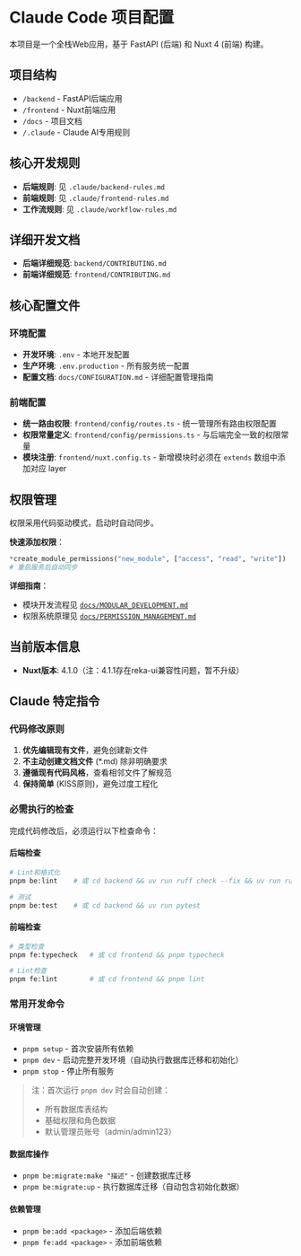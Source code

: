 # Claude Code 项目配置

本项目是一个全栈Web应用，基于 FastAPI (后端) 和 Nuxt 4 (前端) 构建。

## 项目结构
- `/backend` - FastAPI后端应用
- `/frontend` - Nuxt前端应用  
- `/docs` - 项目文档
- `/.claude` - Claude AI专用规则

## 核心开发规则
- **后端规则**: 见 `.claude/backend-rules.md`
- **前端规则**: 见 `.claude/frontend-rules.md`
- **工作流规则**: 见 `.claude/workflow-rules.md`

## 详细开发文档
- **后端详细规范**: `backend/CONTRIBUTING.md`
- **前端详细规范**: `frontend/CONTRIBUTING.md`

## 核心配置文件

### 环境配置
- **开发环境**: `.env` - 本地开发配置
- **生产环境**: `.env.production` - 所有服务统一配置
- **配置文档**: `docs/CONFIGURATION.md` - 详细配置管理指南

### 前端配置
- **统一路由权限**: `frontend/config/routes.ts` - 统一管理所有路由权限配置
- **权限常量定义**: `frontend/config/permissions.ts` - 与后端完全一致的权限常量
- **模块注册**: `frontend/nuxt.config.ts` - 新增模块时必须在 `extends` 数组中添加对应 layer

## 权限管理

权限采用代码驱动模式，启动时自动同步。

**快速添加权限**：
```python
*create_module_permissions("new_module", ["access", "read", "write"])
# 重启服务后自动同步
```

**详细指南**：
- 模块开发流程见 [`docs/MODULAR_DEVELOPMENT.md`](docs/MODULAR_DEVELOPMENT.md)
- 权限系统原理见 [`docs/PERMISSION_MANAGEMENT.md`](docs/PERMISSION_MANAGEMENT.md)

## 当前版本信息
- **Nuxt版本**: 4.1.0（注：4.1.1存在reka-ui兼容性问题，暂不升级）

## Claude 特定指令

### 代码修改原则
1. **优先编辑现有文件**，避免创建新文件
2. **不主动创建文档文件** (*.md) 除非明确要求
3. **遵循现有代码风格**，查看相邻文件了解规范
4. **保持简单** (KISS原则)，避免过度工程化

### 必需执行的检查
完成代码修改后，必须运行以下检查命令：

#### 后端检查
```bash
# Lint和格式化
pnpm be:lint    # 或 cd backend && uv run ruff check --fix && uv run ruff format

# 测试
pnpm be:test    # 或 cd backend && uv run pytest
```

#### 前端检查
```bash
# 类型检查
pnpm fe:typecheck   # 或 cd frontend && pnpm typecheck

# Lint检查
pnpm fe:lint        # 或 cd frontend && pnpm lint
```

### 常用开发命令

#### 环境管理
- `pnpm setup` - 首次安装所有依赖
- `pnpm dev` - 启动完整开发环境（自动执行数据库迁移和初始化）
- `pnpm stop` - 停止所有服务

> 注：首次运行 `pnpm dev` 时会自动创建：
> - 所有数据库表结构
> - 基础权限和角色数据
> - 默认管理员账号（admin/admin123）

#### 数据库操作
- `pnpm be:migrate:make "描述"` - 创建数据库迁移
- `pnpm be:migrate:up` - 执行数据库迁移（自动包含初始化数据）

#### 依赖管理
- `pnpm be:add <package>` - 添加后端依赖
- `pnpm fe:add <package>` - 添加前端依赖